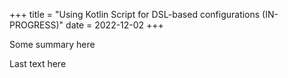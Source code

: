 +++
title = "Using Kotlin Script for DSL-based configurations (IN-PROGRESS)"
date = 2022-12-02
+++

Some summary here

<!-- more -->

Last text here